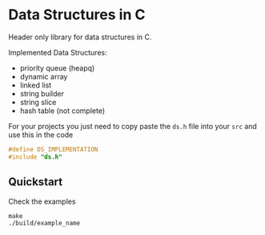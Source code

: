 # Data Structures in C

Header only library for data structures in C.

Implemented Data Structures:
- priority queue (heapq)
- dynamic array
- linked list
- string builder
- string slice
- hash table (not complete)

For your projects you just need to copy paste the `ds.h` file into your
`src` and use this in the code

```c
#define DS_IMPLEMENTATION
#include "ds.h"
```

## Quickstart

Check the examples

```console
make
./build/example_name
```
